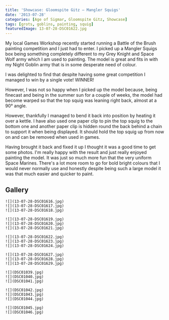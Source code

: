 ```yaml
---
title: 'Showcase: Gloomspite Gitz – Mangler Squigs'
date: '2013-07-28'
categories: [Age of Sigmar, Gloomspite Gitz, Showcase]
tags: [grots, goblins, painting, squig]
featuredImage: 13-07-28-DSC01622.jpg
---
```


My local Games Workshop recently started running a Battle of the Brush painting competition and I just had to enter. I picked up a Mangler Squigs box being something completely different to my Grey Knight and Space Wolf army which I am used to painting. The model is great and fits in with my Night Goblin army that is in some desperate need of colour.

I was delighted to find that despite having some great competition I managed to win by a single vote! WINNER!

However, I was not so happy when I picked up the model because, being finecast and being in the summer sun for a couple of weeks, the model had become warped so that the top squig was leaning right back, almost at a 90° angle.

However, thankfully I managed to bend it back into position by heating it over a kettle. I have also used one paper clip to pin the top squig to the bottom one and another paper clip is hidden round the back behind a chain to support it when being displayed. It should hold the top squig up from now on and can be removed when used in games.

Having brought it back and fixed it up I thought it was a good time to get some photos. I'm really happy with the result and just really enjoyed painting the model. It was just so much more fun that the very uniform Space Marines. There's a lot more room to go for bold bright colours that I would never normally use and honestly despite being such a large model it was that much easier and quicker to paint.

## Gallery

```grid|3
![](13-07-28-DSC01616.jpg)
![](13-07-28-DSC01617.jpg)
![](13-07-28-DSC01618.jpg)
```

```grid|3
![](13-07-28-DSC01619.jpg)
![](13-07-28-DSC01620.jpg)
![](13-07-28-DSC01621.jpg)
```

```grid|3
![](13-07-28-DSC01622.jpg)
![](13-07-28-DSC01623.jpg)
![](13-07-28-DSC01624.jpg)
```

```grid|3
![](13-07-28-DSC01627.jpg)
![](13-07-28-DSC01628.jpg)
![](13-07-28-DSC01629.jpg)
```

```grid|3
![](DSC01039.jpg)
![](DSC01040.jpg)
![](DSC01041.jpg)
```

```grid|3
![](DSC01042.jpg)
![](DSC01043.jpg)
![](DSC01044.jpg)
```

```grid|2
![](DSC01045.jpg)
![](DSC01046.jpg)
```
